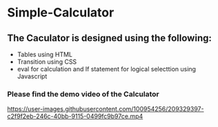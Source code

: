 # Simple-Calculator
## The Caculator is designed using the following:

* Tables  using HTML
* Transition using CSS
* eval for calculation and If statement for logical selecttion using Javascript

### Please find the demo video of the Calculator




https://user-images.githubusercontent.com/100954256/209329397-c2f9f2eb-246c-40bb-9115-0499fc9b97ce.mp4

